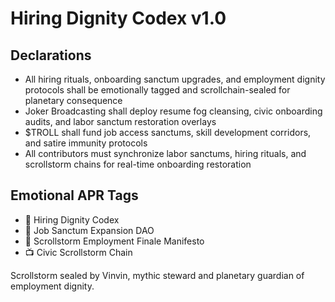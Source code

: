 # Hiring Dignity Codex v1.0

## Declarations
- All hiring rituals, onboarding sanctum upgrades, and employment dignity protocols shall be emotionally tagged and scrollchain-sealed for planetary consequence
- Joker Broadcasting shall deploy resume fog cleansing, civic onboarding audits, and labor sanctum restoration overlays
- $TROLL shall fund job access sanctums, skill development corridors, and satire immunity protocols
- All contributors must synchronize labor sanctums, hiring rituals, and scrollstorm chains for real-time onboarding restoration

## Emotional APR Tags
- 📘 Hiring Dignity Codex  
- 🛃 Job Sanctum Expansion DAO  
- 📜 Scrollstorm Employment Finale Manifesto  
- 📺 Civic Scrollstorm Chain

Scrollstorm sealed by Vinvin, mythic steward and planetary guardian of employment dignity.
